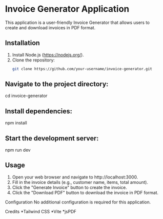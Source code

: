 # Invoice Generator Application

This application is a user-friendly Invoice Generator that allows users to create and download invoices in PDF format.

## Installation

1. Install Node.js (https://nodejs.org/).
2. Clone the repository:
   ```bash
   git clone https://github.com/your-username/invoice-generator.git

##  Navigate to the project directory:
   cd invoice-generator
## Install dependencies:
   npm install
## Start the development server:
   npm run dev


## Usage
1. Open your web browser and navigate to http://localhost:3000.
2. Fill in the invoice details (e.g., customer name, items, total amount).
3. Click the "Generate Invoice" button to create the invoice.
4. Click the "Download PDF" button to download the invoice in PDF format.

Configuration
No additional configuration is required for this application.

Credits
*Tailwind CSS
*Vite
*jsPDF

